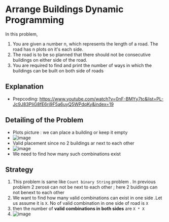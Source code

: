 # Arrange Buildings Dynamic Programming 

In this problem, 
1. You are given a number n, which represents the length of a road. The road has n plots on it's each side.
2. The road is to be so planned that there should not be consecutive buildings on either side of the road.
3. You are required to find and print the number of ways in which the buildings can be built on both side of roads



## Explanation
- Prepcoding: https://www.youtube.com/watch?v=0nF-BMYy7tc&list=PL-Jc9J83PIiG8fE6rj9F5a6uyQ5WPdqKy&index=19

## Detailing of the Problem
- Plots picture : we can place a building or keep it empty 
- ![image](https://user-images.githubusercontent.com/8110582/171208787-afa33193-c3d9-4cda-ab31-4a1ea0b3c68f.png)
- Valid placement since no 2 buildings ar next to  each other 
- ![image](https://user-images.githubusercontent.com/8110582/171208960-abcdf3f1-9d2b-44c6-bf30-e6cfd266065c.png)
- We need to find how many such combinations exist 

## Strategy 

1. This problem is same like `Count binary String` problem . In previous problem 2 zeros`0` can not be next to each other ; here 2 buidings can not benext to each other  
2. We want to find how many valid combinations can exist in one side .Let us assume it is `X`. No of valid combination in one side of road is `X`
3. then the number of **valid combinations in both sides** are `X * X`
4. ![image](https://user-images.githubusercontent.com/8110582/171209981-4236557b-2973-4f1b-afb2-141e433caacb.png)
